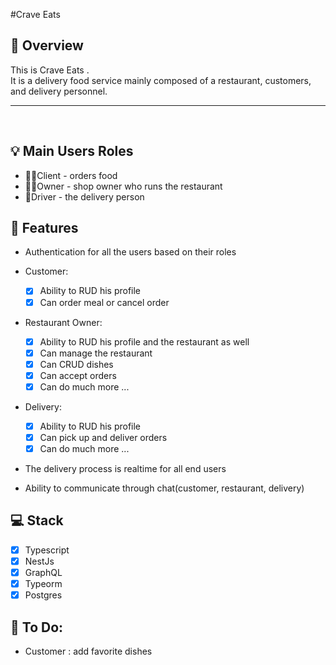 #Crave Eats

## 📖 Overview

This is Crave Eats .<br />
It is a delivery food service mainly composed of a restaurant, customers, and delivery personnel.<br />

<hr />
<br />

## 💡 Main Users Roles

- 🙍‍♂Client - orders food
- 👨‍🍳Owner - shop owner who runs the restaurant
- 🛵Driver - the delivery person
  <br />

## 📃 Features

- Authentication for all the users based on their roles
- Customer:

  - [x] Ability to RUD his profile
  - [x] Can order meal or cancel order

- Restaurant Owner:

  - [x] Ability to RUD his profile and the restaurant as well
  - [x] Can manage the restaurant
  - [x] Can CRUD dishes
  - [x] Can accept orders
  - [x] Can do much more ...

- Delivery:

  - [x] Ability to RUD his profile
  - [x] Can pick up and deliver orders
  - [x] Can do much more ...

- The delivery process is realtime for all end users

- Ability to communicate through chat(customer, restaurant, delivery)

## 💻 Stack

- [x] Typescript
- [x] NestJs
- [x] GraphQL
- [x] Typeorm
- [x] Postgres

## 📝 To Do:

- Customer : add favorite dishes
